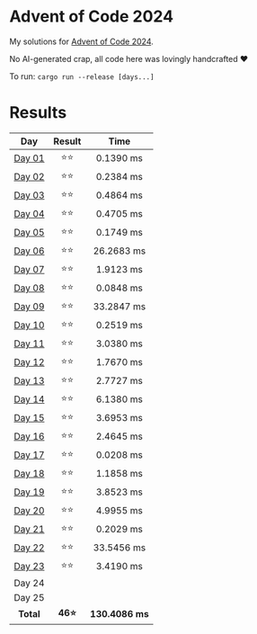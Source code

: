 # Advent of Code 2024
My solutions for [Advent of Code 2024](https://adventofcode.com/2024).

No AI-generated crap, all code here was lovingly handcrafted ❤️

To run: `cargo run --release [days...]`

# Results

| Day | Result | Time |
|:---:|:---:|:---:|
| [Day 01](/src/days/day01.rs) | ⭐⭐ | 0.1390 ms |
| [Day 02](/src/days/day02.rs) | ⭐⭐ | 0.2384 ms |
| [Day 03](/src/days/day03.rs) | ⭐⭐ | 0.4864 ms |
| [Day 04](/src/days/day04.rs) | ⭐⭐ | 0.4705 ms |
| [Day 05](/src/days/day05.rs) | ⭐⭐ | 0.1749 ms |
| [Day 06](/src/days/day06.rs) | ⭐⭐ | 26.2683 ms |
| [Day 07](/src/days/day07.rs) | ⭐⭐ | 1.9123 ms |
| [Day 08](/src/days/day08.rs) | ⭐⭐ | 0.0848 ms |
| [Day 09](/src/days/day09.rs) | ⭐⭐ | 33.2847 ms |
| [Day 10](/src/days/day10.rs) | ⭐⭐ | 0.2519 ms |
| [Day 11](/src/days/day11.rs) | ⭐⭐ | 3.0380 ms |
| [Day 12](/src/days/day12.rs) | ⭐⭐ | 1.7670 ms |
| [Day 13](/src/days/day13.rs) | ⭐⭐ | 2.7727 ms |
| [Day 14](/src/days/day14.rs) | ⭐⭐ | 6.1380 ms |
| [Day 15](/src/days/day15.rs) | ⭐⭐ | 3.6953 ms |
| [Day 16](/src/days/day16.rs) | ⭐⭐ | 2.4645 ms |
| [Day 17](/src/days/day17.rs) | ⭐⭐ | 0.0208 ms |
| [Day 18](/src/days/day18.rs) | ⭐⭐ | 1.1858 ms |
| [Day 19](/src/days/day19.rs) | ⭐⭐ | 3.8523 ms |
| [Day 20](/src/days/day20.rs) | ⭐⭐ | 4.9955 ms |
| [Day 21](/src/days/day21.rs) | ⭐⭐ | 0.2029 ms |
| [Day 22](/src/days/day22.rs) | ⭐⭐ | 33.5456 ms |
| [Day 23](/src/days/day23.rs) | ⭐⭐ | 3.4190 ms |
| Day 24 | |  |
| Day 25 | |  |
| **Total** | **46⭐** | **130.4086 ms** |

